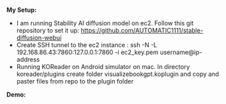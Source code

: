 **My Setup:**
* I am running Stability AI diffusion model on ec2. Follow this git repository to set it up: https://github.com/AUTOMATIC1111/stable-diffusion-webui
* Create SSH tunnel to the ec2 instance : ssh -N -L 192.168.86.43:7860:127.0.0.1:7860 -i ec2_key.pem username@ip-address
* Running KOReader on Android simulator on mac. In directory koreader/plugins create folder visualizebookgpt.koplugin and copy and paster files from repo to the plugin folder

**Demo:**